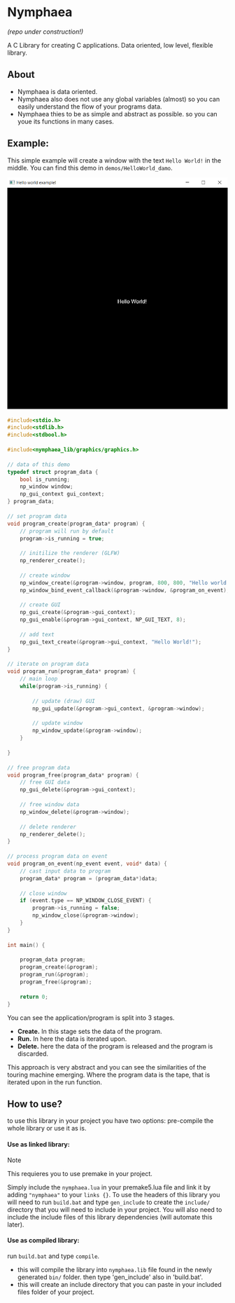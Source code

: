# Nymphaea
*(repo under construction!)*

A C Library for creating C applications.
Data oriented, low level, flexible library.

## About
- Nymphaea is data oriented.
- Nymphaea also does not use any global variables (almost) so you can easily understand the flow of your programs data.
- Nymphaea thies to be as simple and abstract as possible. so you can youe its functions in many cases.

## Example:
This simple example will create a window with the text `Hello World!` in the middle.
You can find this demo in `demos/HelloWorld_damo`.

<img src="https://github.com/FiveN1/nymphaea/blob/main/demos/HelloWorld_demo/res/hello_world_example_result.png" alt="Hello World example result" width="512"/>

```c
#include<stdio.h>
#include<stdlib.h>
#include<stdbool.h>

#include<nymphaea_lib/graphics/graphics.h>

// data of this demo
typedef struct program_data {
    bool is_running;
    np_window window;
    np_gui_context gui_context;
} program_data;

// set program data
void program_create(program_data* program) {
    // program will run by default
    program->is_running = true;

    // initilize the renderer (GLFW)
    np_renderer_create();

    // create window
    np_window_create(&program->window, program, 800, 800, "Hello world example!");
    np_window_bind_event_callback(&program->window, &program_on_event); // also bind the window callback so we can close the window!

    // create GUI
    np_gui_create(&program->gui_context);
    np_gui_enable(&program->gui_context, NP_GUI_TEXT, 8);

    // add text
    np_gui_text_create(&program->gui_context, "Hello World!");
}

// iterate on program data
void program_run(program_data* program) {
    // main loop
    while(program->is_running) {

        // update (draw) GUI
        np_gui_update(&program->gui_context, &program->window);

        // update window
        np_window_update(&program->window);
    }

}

// free program data
void program_free(program_data* program) {
    // free GUI data
    np_gui_delete(&program->gui_context);

    // free window data
    np_window_delete(&program->window);

    // delete renderer
    np_renderer_delete();
}

// process program data on event
void program_on_event(np_event event, void* data) {
    // cast input data to program
    program_data* program = (program_data*)data;

    // close window
    if (event.type == NP_WINDOW_CLOSE_EVENT) {
        program->is_running = false;
        np_window_close(&program->window);
    }
}

int main() {

    program_data program;
    program_create(&program);
    program_run(&program);
    program_free(&program);

    return 0;
}

```

You can see the application/program is split into 3 stages.
- **Create.** In this stage sets the data of the program.
- **Run.** In here the data is iterated upon.
- **Delete.** here the data of the program is released and the program is discarded.

This approach is very abstract and you can see the similarities of the touring machine emerging. Where the program data is the tape, that is iterated upon in the run function.

## How to use?
to use this library in your project you have two options: pre-compile the whole library or use it as is.

#### Use as linked library:
> [!NOTE]
> This requieres you to use premake in your project.

Simply include the `nymphaea.lua` in your premake5.lua file and link it by adding `"nymphaea"` to your `links {}`.
To use the headers of this library you will need to run `build.bat` and type `gen_include` to create the `include/` directory that you will need to include in your project.
You will also need to include the include files of this library dependencies (will automate this later).

#### Use as compiled library:
run `build.bat` and type `compile`.
- this will compile the library into `nymphaea.lib` file found in the newly generated `bin/` folder.
then type 'gen_include' also in 'build.bat'.
- this will create an include directory that you can paste in your included files folder of your project.
